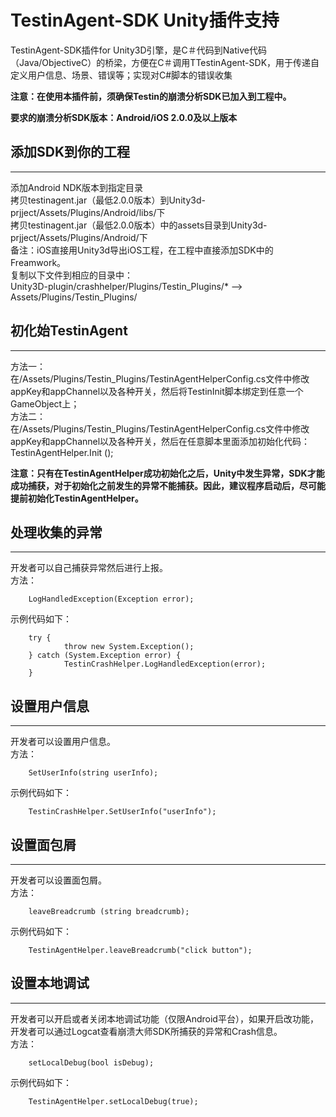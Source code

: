 TestinAgent-SDK Unity插件支持
============

TestinAgent-SDK插件for Unity3D引擎，是C＃代码到Native代码（Java/ObjectiveC）的桥梁，方便在C＃调用TTestinAgent-SDK，用于传递自定义用户信息、场景、错误等；实现对C#脚本的错误收集

**注意：在使用本插件前，须确保Testin的崩溃分析SDK已加入到工程中。**

**要求的崩溃分析SDK版本：Android/iOS 2.0.0及以上版本**


## 添加SDK到你的工程
-----------
添加Android NDK版本到指定目录  
拷贝testinagent.jar（最低2.0.0版本）到Unity3d-prjject/Assets/Plugins/Android/libs/下  
拷贝testinagent.jar（最低2.0.0版本）中的assets目录到Unity3d-prjject/Assets/Plugins/Android/下  
备注：iOS直接用Unity3d导出iOS工程，在工程中直接添加SDK中的Freamwork。  
复制以下文件到相应的目录中：   
Unity3D-plugin/crashhelper/Plugins/Testin_Plugins/* —> Assets/Plugins/Testin_Plugins/

## 初化始TestinAgent
-----------
方法一：  
在/Assets/Plugins/Testin_Plugins/TestinAgentHelperConfig.cs文件中修改appKey和appChannel以及各种开关，然后将TestinInit脚本绑定到任意一个GameObject上；  
方法二：  
在/Assets/Plugins/Testin_Plugins/TestinAgentHelperConfig.cs文件中修改appKey和appChannel以及各种开关，然后在任意脚本里面添加初始化代码：
        TestinAgentHelper.Init ();

**注意：只有在TestinAgentHelper成功初始化之后，Unity中发生异常，SDK才能成功捕获，对于初始化之前发生的异常不能捕获。因此，建议程序启动后，尽可能提前初始化TestinAgentHelper。**

## 处理收集的异常
-----------
开发者可以自己捕获异常然后进行上报。  
方法：  
        
        LogHandledException(Exception error);  

示例代码如下：  
        
        try {  
                throw new System.Exception();  
        } catch (System.Exception error) {  
                TestinCrashHelper.LogHandledException(error);  
        }
		
## 设置用户信息
-----------
开发者可以设置用户信息。  
方法：  
        
        SetUserInfo(string userInfo);  

示例代码如下：  
        
        TestinCrashHelper.SetUserInfo("userInfo");  

## 设置面包屑
-----------
开发者可以设置面包屑。  
方法：  
        
        leaveBreadcrumb (string breadcrumb);  

示例代码如下：  

        TestinAgentHelper.leaveBreadcrumb("click button");  

## 设置本地调试
-----------
开发者可以开启或者关闭本地调试功能（仅限Android平台），如果开启改功能，开发者可以通过Logcat查看崩溃大师SDK所捕获的异常和Crash信息。  
方法：  

        setLocalDebug(bool isDebug);  

示例代码如下：  

        TestinAgentHelper.setLocalDebug(true);  

